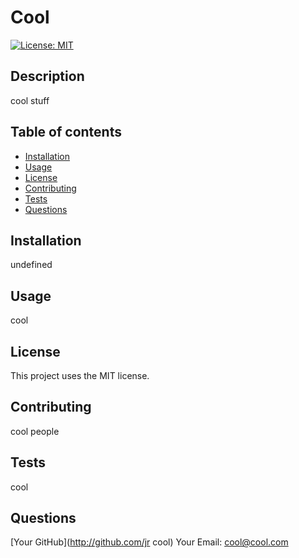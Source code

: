 # Cool 
[![License: MIT](https://img.shields.io/badge/License-MIT-yellow.svg)](https://opensource.org/licenses/MIT)
## Description
cool stuff
## Table of contents
- [Installation](#installation)
- [Usage](#usage)
- [License](#license)
- [Contributing](#contributing)
- [Tests](#tests)
- [Questions](#questions)
## Installation
undefined
## Usage
cool
## License
This project uses the MIT license.
## Contributing
cool people
## Tests
cool
## Questions
[Your GitHub](http://github.com/jr cool)
Your Email:
<cool@cool.com>
